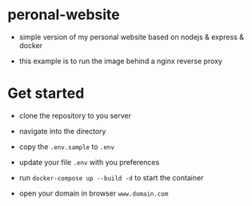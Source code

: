 # peronal-website

- simple version of my personal website based on nodejs &amp; express &amp; docker

- this example is to run the image behind a nginx reverse proxy

# Get started

- clone the repository to you server

- navigate into the directory

- copy the `.env.sample` to `.env`

- update your file `.env` with you preferences

- run `docker-compose up --build -d` to start the container

- open your domain in browser `www.domain.com`
